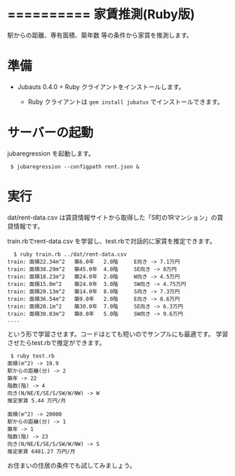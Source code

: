 ==========
 家賃推測(Ruby版)
==========

駅からの距離、専有面積、築年数 等の条件から家賃を推測します。


準備
====

- Jubauts 0.4.0 + Ruby クライアントをインストールします。

  - Ruby クライアントは `gem install jubatus` でインストールできます。


サーバーの起動
==============

jubaregression を起動します。
```
 $ jubaregression --configpath rent.json &
```

実行
============
dat/rent-data.csv は賃貸情報サイトから取得した「S町の1Rマンション」の賃貸情報です。

train.rbでrent-data.csv を学習し、test.rbで対話的に家賃を推定できます。

```
  $ ruby train.rb ../dat/rent-data.csv
train: 面積22.34m^2	築6.0年	2.0階	 E向き -> 7.1万円
train: 面積38.29m^2	築45.0年	4.0階	 SE向き -> 8万円
train: 面積18.23m^2	築24.0年	2.0階	 W向き -> 4.5万円
train: 面積15.0m^2	築24.0年	3.0階	 SW向き -> 4.75万円
train: 面積20.13m^2	築14.0年	8.0階	 S向き -> 7.3万円
train: 面積36.54m^2	築9.0年	2.0階	 E向き -> 8.6万円
train: 面積20.1m^2	築30.0年	7.0階	 SE向き -> 6.3万円
train: 面積30.03m^2	築0.0年	5.0階	 SW向き -> 9.6万円
....
```
という形で学習させます。コードはとても短いのでサンプルにも最適です。
学習させたらtest.rbで推定ができます。
```
 $ ruby test.rb
面積(m^2) -> 19.9
駅からの距離(分) -> 2
築年 -> 22
階数(階) -> 4
向き(N/NE/E/SE/S/SW/W/NW) -> W
推定家賃 5.44 万円/月

面積(m^2) -> 20000
駅からの距離(分) -> 1
築年 -> 1
階数(階) -> 23
向き(N/NE/E/SE/S/SW/W/NW) -> S
推定家賃 6481.27 万円/月
```

お住まいの住居の条件でも試してみましょう。